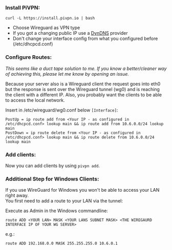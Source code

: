 ### **Install PiVPN:**  
    curl -L https://install.pivpn.io | bash
 - Choose Wireguard as VPN type
 - If you got a changing public IP use a [DynDNS](https://wiki.archlinux.org/index.php/Dynamic_DNS) provider
 - Don't change your interface config from what you configured before (/etc/dhcpcd.conf)

### **Configure Routes:**  

*This seems like a duct tape solution to me. If you know a better/cleaner way of achieving this, please let me know by opening an issue.*

Because your server also is a Wireguard client the request goes into eth0 but the response is sent over the Wireguard tunnel (wg0) and is reaching the client with a different IP. Also, you probably want the clients to be able to access the local network.

Insert in /etc/wireguard/wg0.conf below `[Interface]`:

    PostUp = ip route add from <Your IP - as configured in /etc/dhcpcd.conf> lookup main && ip route add from 10.6.0.0/24 lookup main
    PostDown = ip route delete from <Your IP - as configured in /etc/dhcpcd.conf> lookup main && ip route delete from 10.6.0.0/24 lookup main

### **Add clients:**  

Now you can add clients by using `pivpn add`.

### **Additional Step for Windows Clients:**

If you use WireGuard for Windows you won't be able to access your LAN right away.  
You first need to add a route to your LAN via the tunnel:

Execute as Admin in the Windows commandline:

    route ADD <YOUR LAN> MASK <YOUR LANS SUBNET MASK> <THE WIREGAURD INTERFACE IP OF YOUR WG SERVER>
    
e.g.:
    
    route ADD 192.168.0.0 MASK 255.255.255.0 10.6.0.1

